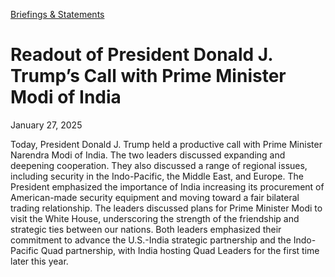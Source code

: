 [Briefings &amp; Statements](https://www.whitehouse.gov/briefings-statements/)

# 					Readout of President Donald J. Trump’s Call with Prime Minister Modi of India				

January 27, 2025

Today, President Donald J. Trump held a productive call with Prime Minister Narendra Modi of India. The two leaders discussed expanding and deepening cooperation. They also discussed a range of regional issues, including security in the Indo-Pacific, the Middle East, and Europe. The President emphasized the importance of India increasing its procurement of American-made security equipment and moving toward a fair bilateral trading relationship. The leaders discussed plans for Prime Minister Modi to visit the White House, underscoring the strength of the friendship and strategic ties between our nations. Both leaders emphasized their commitment to advance the U.S.-India strategic partnership and the Indo-Pacific Quad partnership, with India hosting Quad Leaders for the first time later this year.

